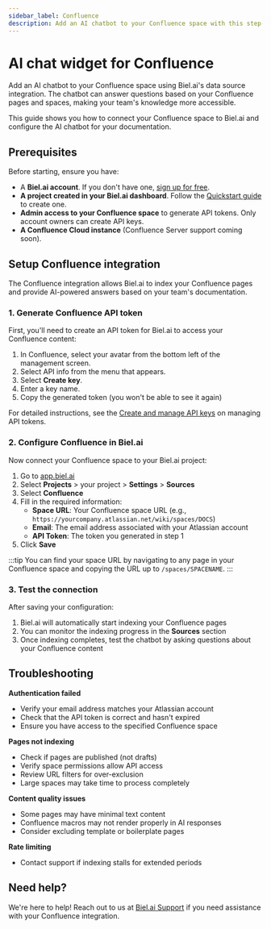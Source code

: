 ```yaml
---
sidebar_label: Confluence
description: Add an AI chatbot to your Confluence space with this step-by-step guide.
---
```


# AI chat widget for Confluence

Add an AI chatbot to your Confluence space using Biel.ai's data source integration. The chatbot can answer questions based on your Confluence pages and spaces, making your team's knowledge more accessible.

This guide shows you how to connect your Confluence space to Biel.ai and configure the AI chatbot for your documentation.

## Prerequisites

Before starting, ensure you have:
- A **Biel.ai account**. If you don't have one, [sign up for free](https://app.biel.ai/accounts/signup/).
- **A project created in your Biel.ai dashboard**. Follow the [Quickstart guide](../quickstart.md) to create one.
- **Admin access to your Confluence space** to generate API tokens. Only account owners can create API keys.
- **A Confluence Cloud instance** (Confluence Server support coming soon).

## Setup Confluence integration

The Confluence integration allows Biel.ai to index your Confluence pages and provide AI-powered answers based on your team's documentation.

### 1. Generate Confluence API token

First, you'll need to create an API token for Biel.ai to access your Confluence content:

1. In Confluence, select your avatar from the bottom left of the management screen.
1. Select API info from the menu that appears.
1. Select **Create key**.
1. Enter a key name.
1. Copy the generated token (you won't be able to see it again)

For detailed instructions, see the [Create and manage API keys](https://support.atlassian.com/statuspage/docs/create-and-manage-api-keys/) on managing API tokens.

### 2. Configure Confluence in Biel.ai

Now connect your Confluence space to your Biel.ai project:

1. Go to [app.biel.ai](https://app.biel.ai)
2. Select **Projects** > your project > **Settings** > **Sources**
3. Select **Confluence**
4. Fill in the required information:
   - **Space URL**: Your Confluence space URL (e.g., `https://yourcompany.atlassian.net/wiki/spaces/DOCS`)
   - **Email**: The email address associated with your Atlassian account
   - **API Token**: The token you generated in step 1
5. Click **Save**

:::tip
You can find your space URL by navigating to any page in your Confluence space and copying the URL up to `/spaces/SPACENAME`.
:::

### 3. Test the connection

After saving your configuration:

1. Biel.ai will automatically start indexing your Confluence pages
2. You can monitor the indexing progress in the **Sources** section
3. Once indexing completes, test the chatbot by asking questions about your Confluence content

## Troubleshooting

**Authentication failed**
- Verify your email address matches your Atlassian account
- Check that the API token is correct and hasn't expired
- Ensure you have access to the specified Confluence space

**Pages not indexing**
- Check if pages are published (not drafts)
- Verify space permissions allow API access
- Review URL filters for over-exclusion
- Large spaces may take time to process completely

**Content quality issues**
- Some pages may have minimal text content
- Confluence macros may not render properly in AI responses
- Consider excluding template or boilerplate pages

**Rate limiting**
- Contact support if indexing stalls for extended periods

## Need help?

We're here to help! Reach out to us at [Biel.ai Support](https://biel.ai/contact) if you need assistance with your Confluence integration.
